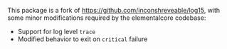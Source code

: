 This package is a fork of https://github.com/inconshreveable/log15, with some
minor modifications required by the elementalcore codebase:

 * Support for log level `trace`
 * Modified behavior to exit on `critical` failure
